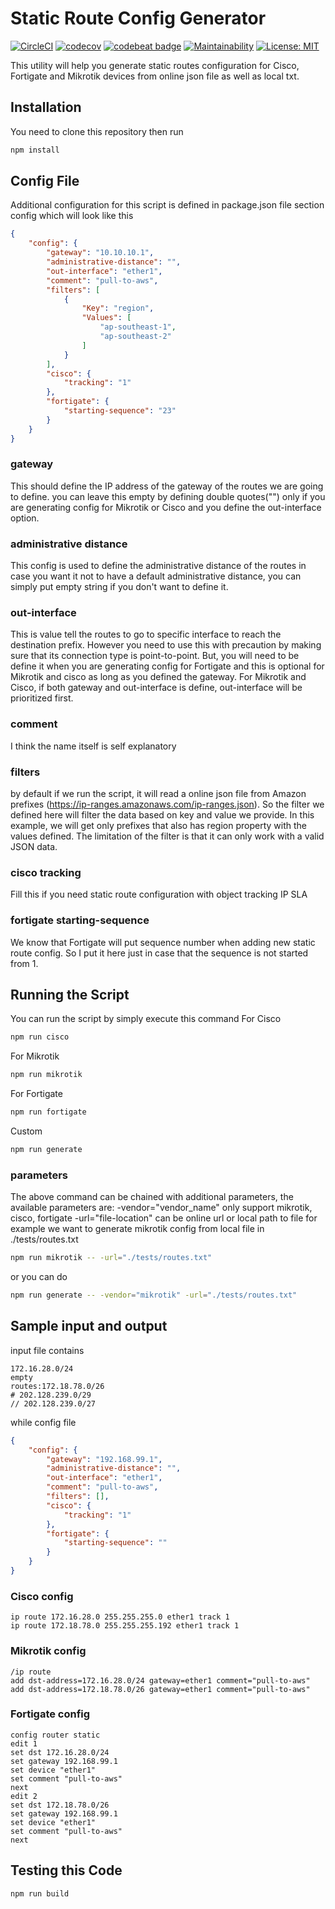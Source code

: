 # Static Route Config Generator

[![CircleCI](https://img.shields.io/circleci/project/github/rimaulana/static-route-config-generator.svg)](https://circleci.com/gh/rimaulana/static-route-config-generator/tree/master) [![codecov](https://codecov.io/gh/rimaulana/static-route-config-generator/branch/master/graph/badge.svg)](https://codecov.io/gh/rimaulana/static-route-config-generator) [![codebeat badge](https://codebeat.co/badges/dcef7362-7fc7-4c3d-bed7-97c28f22f7f7)](https://codebeat.co/projects/github-com-rimaulana-static-route-config-generator-master) [![Maintainability](https://api.codeclimate.com/v1/badges/9404c62584bd01ddfd59/maintainability)](https://codeclimate.com/github/rimaulana/static-route-config-generator/maintainability) [![License: MIT](https://img.shields.io/badge/License-MIT-blue.svg)](https://opensource.org/licenses/MIT)

This utility will help you generate static routes configuration for Cisco, Fortigate and Mikrotik devices from online json file as well as local txt.

## Installation

You need to clone this repository then run

```bash
npm install
```

## Config File

Additional configuration for this script is defined in package.json file section config which will look like this

```json
{
    "config": {
        "gateway": "10.10.10.1",
        "administrative-distance": "",
        "out-interface": "ether1",
        "comment": "pull-to-aws",
        "filters": [
            {
                "Key": "region",
                "Values": [
                    "ap-southeast-1",
                    "ap-southeast-2"
                ]
            }
        ],
        "cisco": {
            "tracking": "1"
        },
        "fortigate": {
            "starting-sequence": "23"
        }
    }
}
```

### gateway

This should define the IP address of the gateway of the routes we are going to define. you can leave this empty by defining double quotes("") only if you are generating config for Mikrotik or Cisco and you define the out-interface option.

### administrative distance

This config is used to define the administrative distance of the routes in case you want it not to have a default administrative distance, you can simply put empty string if you don't want to define it.

### out-interface

This is value tell the routes to go to specific interface to reach the destination prefix. However you need to use this with precaution by making sure that its connection type is point-to-point. But, you will need to be define it when you are
generating config for Fortigate and this is optional for Mikrotik and cisco as long as you defined the gateway. For Mikrotik and Cisco, if both gateway and out-interface is define, out-interface will be prioritized first.

### comment

I think the name itself is self explanatory

### filters

by default if we run the script, it will read a online json file from Amazon prefixes (https://ip-ranges.amazonaws.com/ip-ranges.json). So the filter we defined here will filter the data based on key and value we provide. In this example, we will get only prefixes that also has region property with the values defined. The limitation of the filter is that it can only work with a valid JSON data.

### cisco tracking

Fill this if you need static route configuration with object tracking IP SLA

### fortigate starting-sequence

We know that Fortigate will put sequence number when adding new static route config. So I put it here just in case that the sequence is not started from 1.

## Running the Script

You can run the script by simply execute this command For Cisco

```bash
npm run cisco
```

For Mikrotik

```bash
npm run mikrotik
```

For Fortigate

```bash
npm run fortigate
```

Custom

```bash
npm run generate
```

### parameters

The above command can be chained with additional parameters, the available parameters are: -vendor="vendor_name" only support mikrotik, cisco, fortigate -url="file-location" can be online url or local path to file for example we want to generate
mikrotik config from local file in ./tests/routes.txt

```bash
npm run mikrotik -- -url="./tests/routes.txt"
```

or you can do

```bash
npm run generate -- -vendor="mikrotik" -url="./tests/routes.txt"
```

## Sample input and output

input file contains

```text
172.16.28.0/24
empty
routes:172.18.78.0/26
# 202.128.239.0/29
// 202.128.239.0/27
```

while config file

```json
{
    "config": {
        "gateway": "192.168.99.1",
        "administrative-distance": "",
        "out-interface": "ether1",
        "comment": "pull-to-aws",
        "filters": [], 
        "cisco": {
            "tracking": "1"
        },
        "fortigate": {
            "starting-sequence": ""
        }
    }
}
```

### Cisco config

```text
ip route 172.16.28.0 255.255.255.0 ether1 track 1
ip route 172.18.78.0 255.255.255.192 ether1 track 1
```

### Mikrotik config

```text
/ip route
add dst-address=172.16.28.0/24 gateway=ether1 comment="pull-to-aws"
add dst-address=172.18.78.0/26 gateway=ether1 comment="pull-to-aws"
```

### Fortigate config

```text
config router static
edit 1
set dst 172.16.28.0/24
set gateway 192.168.99.1
set device "ether1"
set comment "pull-to-aws"
next
edit 2
set dst 172.18.78.0/26
set gateway 192.168.99.1
set device "ether1"
set comment "pull-to-aws"
next
```

## Testing this Code

```bash
npm run build
```
